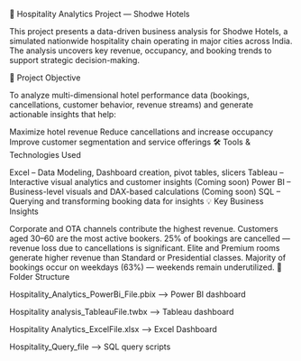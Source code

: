 🏨 Hospitality Analytics Project — Shodwe Hotels

This project presents a data-driven business analysis for Shodwe Hotels, a simulated nationwide hospitality chain operating in major cities across India. The analysis uncovers key revenue, occupancy, and booking trends to support strategic decision-making.

📌 Project Objective

To analyze multi-dimensional hotel performance data (bookings, cancellations, customer behavior, revenue streams) and generate actionable insights that help:

Maximize hotel revenue
Reduce cancellations and increase occupancy
Improve customer segmentation and service offerings
🛠 Tools & Technologies Used

Excel – Data Modeling, Dashboard creation, pivot tables, slicers
Tableau – Interactive visual analytics and customer insights
(Coming soon) Power BI – Business-level visuals and DAX-based calculations
(Coming soon) SQL – Querying and transforming booking data for insights
💡 Key Business Insights

Corporate and OTA channels contribute the highest revenue.
Customers aged 30–60 are the most active bookers.
25% of bookings are cancelled — revenue loss due to cancellations is significant.
Elite and Premium rooms generate higher revenue than Standard or Presidential classes.
Majority of bookings occur on weekdays (63%) — weekends remain underutilized.
📁 Folder Structure

Hospitality_Analytics_PowerBi_File.pbix --> Power BI dashboard

Hospitality analysis_TableauFile.twbx --> Tableau dashboard

Hospitality Analytics_ExcelFile.xlsx --> Excel Dashboard

Hospitality_Query_file --> SQL query scripts
